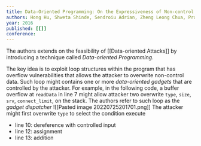 ```yaml
---
title: Data-Oriented Programming: On the Expressiveness of Non-control Data Attacks
authors: Hong Hu, Shweta Shinde, Sendroiu Adrian, Zheng Leong Chua, Prateek Saxena, Zhenkai Liang
year: 2016
published: [[]]
conference: 
---
```


The authors extends on the feasibility of [[Data-oriented Attacks]] by introducing a technique called *Data-oriented Programming*. 

The key idea is to exploit loop structures within the program that has overflow vulnerabilities that allows the attacker  to overwrite non-control data. Such loop might contains one or more *data-oriented gadgets* that are controlled by the attacker. For example, in the following code, a buffer overflow at `readData` in line 7 might allow attacker two overwrite `type`, `size`, `srv`, `connect_limit`, on the stack.
The authors refer to such loop as the *gadget dispatcher*
![[Pasted image 20220725201701.png]]
The attacker might first overwrite `type` to select the condition execute
- line 10: dereference with controlled input
- line 12: assignment 
- line 13:  addition


